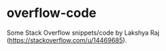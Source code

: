 # overflow-code
Some Stack Overflow snippets/code by Lakshya Raj (https://stackoverflow.com/u/14469685).

